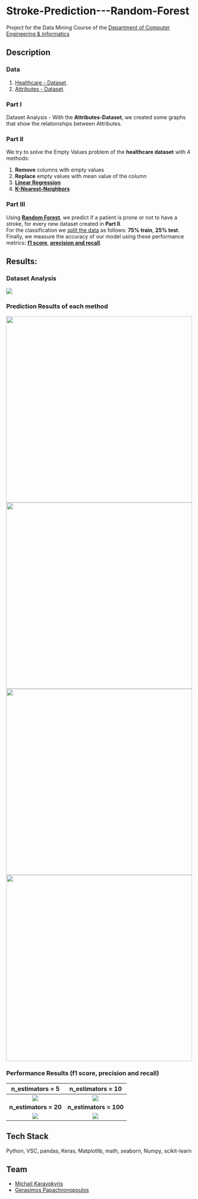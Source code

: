 # Stroke-Prediction---Random-Forest

Project for the Data Mining Course of the [Department of Computer Engineering & Informatics](https://www.ceid.upatras.gr/en)

## Description 

### Data

1. [Healthcare - Dataset](https://github.com/karavokyrismichail/Stroke-Prediction---Random-Forest/blob/main/healthcare-dataset-stroke-data/healthcare-dataset-stroke-data.csv).
2. [Attributes - Dataset](https://github.com/karavokyrismichail/Stroke-Prediction---Random-Forest/blob/main/healthcare-dataset-stroke-data/Attribute%20Information.docx).

### Part I

Dataset Analysis - With the **Attributes-Dataset**, we created some graphs that show the relationships between Attributes.

### Part II

We try to solve the Empty Values problem of the **healthcare dataset** with 4 methods:

1. **Remove** columns with empty values
2. **Replace** empty values with mean value of the column
3. [**Linear Regression**](https://en.wikipedia.org/wiki/Linear_regression)
4. [**K-Nearest-Neighbors**](https://en.wikipedia.org/wiki/K-nearest_neighbors_algorithm)

### Part III

Using [**Random Forest**](https://en.wikipedia.org/wiki/Random_forest), we predict if a patient is prone or not to have a stroke, for every new dataset created in **Part II**.
<br /> For the classification we [split the data](https://scikit-learn.org/stable/modules/generated/sklearn.model_selection.train_test_split.html) as follows: **75% train**, **25% test**.
<br /> Finally, we measure the accuracy of our model using these performance metrics: [**f1 score**](https://en.wikipedia.org/wiki/F-score), [**precision and recall**](https://en.wikipedia.org/wiki/Precision_and_recall).


## Results:

### Dataset Analysis

![ ](https://github.com/karavokyrismichail/Stroke-Prediction---Random-Forest/blob/main/graphs/multiplots.png)

### Prediction Results of each method

<p float="left">
  <img src="https://github.com/karavokyrismichail/Stroke-Prediction---Random-Forest/blob/main/graphs/remove.png" width="500" />
  <img src="https://github.com/karavokyrismichail/Stroke-Prediction---Random-Forest/blob/main/graphs/mean.png" width="500" /> 
  <img src="https://github.com/karavokyrismichail/Stroke-Prediction---Random-Forest/blob/main/graphs/linear%20regression.png" width="500" />
  <img src="https://github.com/karavokyrismichail/Stroke-Prediction---Random-Forest/blob/main/graphs/knn.png" width="500" />
</p>


### Performance Results (f1 score, precision and recall)
n_estimators = 5          |  n_estimators = 10
:-------------------------:|:-------------------------:
![](https://github.com/karavokyrismichail/Stroke-Prediction---Random-Forest/blob/main/graphs/scores.png)  |  ![](https://github.com/karavokyrismichail/Stroke-Prediction---Random-Forest/blob/main/graphs/scores-10.png)
**n_estimators = 20**     |  **n_estimators = 100**
![](https://github.com/karavokyrismichail/Stroke-Prediction---Random-Forest/blob/main/graphs/scores-20.png)  |  ![](https://github.com/karavokyrismichail/Stroke-Prediction---Random-Forest/blob/main/graphs/scores-100.png)

## Tech Stack
Python, VSC, pandas, Keras, Matplotlib, math, seaborn, Numpy, scikit-learn

## Team
- [Michail Karavokyris](https://github.com/karavokyrismichail)
- [Gerasimos Papachronopoulos](https://github.com/geras-papax)
